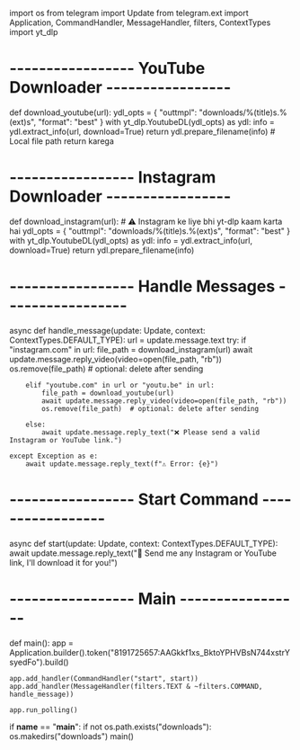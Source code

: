 import os
from telegram import Update
from telegram.ext import Application, CommandHandler, MessageHandler, filters, ContextTypes
import yt_dlp

# ----------------- YouTube Downloader -----------------
def download_youtube(url):
    ydl_opts = {
        "outtmpl": "downloads/%(title)s.%(ext)s",
        "format": "best"
    }
    with yt_dlp.YoutubeDL(ydl_opts) as ydl:
        info = ydl.extract_info(url, download=True)
        return ydl.prepare_filename(info)   # Local file path return karega

# ----------------- Instagram Downloader -----------------
def download_instagram(url):
    # ⚠️ Instagram ke liye bhi yt-dlp kaam karta hai
    ydl_opts = {
        "outtmpl": "downloads/%(title)s.%(ext)s",
        "format": "best"
    }
    with yt_dlp.YoutubeDL(ydl_opts) as ydl:
        info = ydl.extract_info(url, download=True)
        return ydl.prepare_filename(info)

# ----------------- Handle Messages -----------------
async def handle_message(update: Update, context: ContextTypes.DEFAULT_TYPE):
    url = update.message.text
    try:
        if "instagram.com" in url:
            file_path = download_instagram(url)
            await update.message.reply_video(video=open(file_path, "rb"))
            os.remove(file_path)  # optional: delete after sending

        elif "youtube.com" in url or "youtu.be" in url:
            file_path = download_youtube(url)
            await update.message.reply_video(video=open(file_path, "rb"))
            os.remove(file_path)  # optional: delete after sending

        else:
            await update.message.reply_text("❌ Please send a valid Instagram or YouTube link.")

    except Exception as e:
        await update.message.reply_text(f"⚠️ Error: {e}")

# ----------------- Start Command -----------------
async def start(update: Update, context: ContextTypes.DEFAULT_TYPE):
    await update.message.reply_text("👋 Send me any Instagram or YouTube link, I'll download it for you!")

# ----------------- Main -----------------
def main():
    app = Application.builder().token("8191725657:AAGkkf1xs_BktoYPHVBsN744xstrYsyedFo").build()

    app.add_handler(CommandHandler("start", start))
    app.add_handler(MessageHandler(filters.TEXT & ~filters.COMMAND, handle_message))

    app.run_polling()

if __name__ == "__main__":
    if not os.path.exists("downloads"):
        os.makedirs("downloads")
    main()

